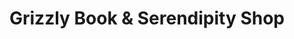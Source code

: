 ---
title: "Grizzly Book & Serendipity Shop"
url: /revelstoke/grizzly-book-und-serendipity-shop/
shop: Bücher
---